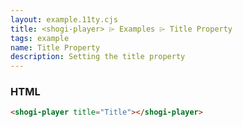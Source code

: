 ```yaml
---
layout: example.11ty.cjs
title: <shogi-player> ⌲ Examples ⌲ Title Property
tags: example
name: Title Property
description: Setting the title property
---
```


<style>
  div.player {
    width: 600px;
  }
</style>
<div class="player">
  <shogi-player title="Title"></shogi-player>
</div>

<h3>HTML</h3>

```html
<shogi-player title="Title"></shogi-player>
```

